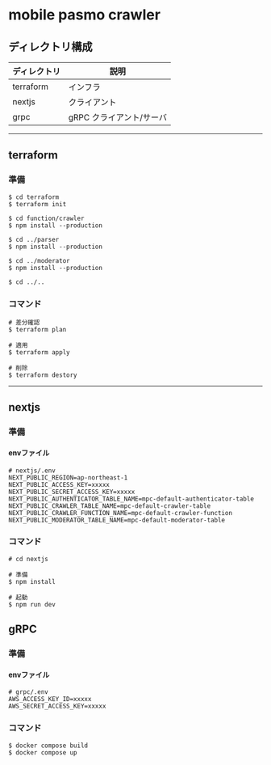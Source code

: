 # mobile pasmo crawler

## ディレクトリ構成

ディレクトリ | 説明
---        | ---
terraform  | インフラ
nextjs     | クライアント
grpc       | gRPC クライアント/サーバ

---

## terraform

### 準備

```
$ cd terraform
$ terraform init

$ cd function/crawler
$ npm install --production

$ cd ../parser
$ npm install --production

$ cd ../moderator
$ npm install --production

$ cd ../..
```

### コマンド

```
# 差分確認
$ terraform plan

# 適用
$ terraform apply

# 削除
$ terraform destory
```

---

## nextjs

### 準備

#### envファイル

```
# nextjs/.env
NEXT_PUBLIC_REGION=ap-northeast-1
NEXT_PUBLIC_ACCESS_KEY=xxxxx
NEXT_PUBLIC_SECRET_ACCESS_KEY=xxxxx
NEXT_PUBLIC_AUTHENTICATOR_TABLE_NAME=mpc-default-authenticator-table
NEXT_PUBLIC_CRAWLER_TABLE_NAME=mpc-default-crawler-table
NEXT_PUBLIC_CRAWLER_FUNCTION_NAME=mpc-default-crawler-function
NEXT_PUBLIC_MODERATOR_TABLE_NAME=mpc-default-moderator-table

```

### コマンド
```
# cd nextjs

# 準備
$ npm install

# 起動
$ npm run dev
```

## gRPC

### 準備

#### envファイル
```
# grpc/.env
AWS_ACCESS_KEY_ID=xxxxx
AWS_SECRET_ACCESS_KEY=xxxxx
```

### コマンド
```
$ docker compose build
$ docker compose up
```
